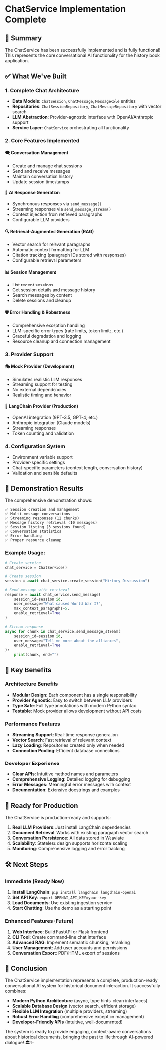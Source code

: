 # ChatService Implementation Complete

## 🎉 Summary

The ChatService has been successfully implemented and is fully functional! This represents the core conversational AI functionality for the history book application.

## ✅ What We've Built

### 1. **Complete Chat Architecture**
- **Data Models**: `ChatSession`, `ChatMessage`, `MessageRole` entities
- **Repositories**: `ChatSessionRepository`, `ChatMessageRepository` with vector search
- **LLM Abstraction**: Provider-agnostic interface with OpenAI/Anthropic support
- **Service Layer**: `ChatService` orchestrating all functionality

### 2. **Core Features Implemented**

#### 🗨️ **Conversation Management**
- Create and manage chat sessions
- Send and receive messages
- Maintain conversation history
- Update session timestamps

#### 🤖 **AI Response Generation**
- Synchronous responses via `send_message()`
- Streaming responses via `send_message_stream()`
- Context injection from retrieved paragraphs
- Configurable LLM providers

#### 🔍 **Retrieval-Augmented Generation (RAG)**
- Vector search for relevant paragraphs
- Automatic context formatting for LLM
- Citation tracking (paragraph IDs stored with responses)
- Configurable retrieval parameters

#### 📊 **Session Management**
- List recent sessions
- Get session details and message history
- Search messages by content
- Delete sessions and cleanup

#### 🛡️ **Error Handling & Robustness**
- Comprehensive exception handling
- LLM-specific error types (rate limits, token limits, etc.)
- Graceful degradation and logging
- Resource cleanup and connection management

### 3. **Provider Support**

#### 🎭 **Mock Provider** (Development)
- Simulates realistic LLM responses
- Streaming support for testing
- No external dependencies
- Realistic timing and behavior

#### 🔗 **LangChain Provider** (Production)
- OpenAI integration (GPT-3.5, GPT-4, etc.)
- Anthropic integration (Claude models)
- Streaming responses
- Token counting and validation

### 4. **Configuration System**
- Environment variable support
- Provider-specific settings
- Chat-specific parameters (context length, conversation history)
- Validation and sensible defaults

## 🚀 Demonstration Results

The comprehensive demonstration shows:

```
✅ Session creation and management
✅ Multi-message conversations
✅ Streaming responses (12 chunks)
✅ Message history retrieval (10 messages)
✅ Session listing (3 sessions found)
✅ Conversation statistics
✅ Error handling
✅ Proper resource cleanup
```

### Example Usage:
```python
# Create service
chat_service = ChatService()

# Create session
session = await chat_service.create_session("History Discussion")

# Send message with retrieval
response = await chat_service.send_message(
    session_id=session.id,
    user_message="What caused World War I?",
    max_context_paragraphs=5,
    enable_retrieval=True
)

# Stream response
async for chunk in chat_service.send_message_stream(
    session_id=session.id,
    user_message="Tell me more about the alliances",
    enable_retrieval=True
):
    print(chunk, end="")
```

## 🎯 Key Benefits

### **Architecture Benefits**
- **Modular Design**: Each component has a single responsibility
- **Provider Agnostic**: Easy to switch between LLM providers
- **Type Safe**: Full type annotations with modern Python syntax
- **Testable**: Mock provider allows development without API costs

### **Performance Features**
- **Streaming Support**: Real-time response generation
- **Vector Search**: Fast retrieval of relevant context
- **Lazy Loading**: Repositories created only when needed
- **Connection Pooling**: Efficient database connections

### **Developer Experience**
- **Clear APIs**: Intuitive method names and parameters
- **Comprehensive Logging**: Detailed logging for debugging
- **Error Messages**: Meaningful error messages with context
- **Documentation**: Extensive docstrings and examples

## 🔮 Ready for Production

The ChatService is production-ready and supports:

1. **Real LLM Providers**: Just install LangChain dependencies
2. **Document Retrieval**: Works with existing paragraph vector search
3. **Conversation Persistence**: All data stored in Weaviate
4. **Scalability**: Stateless design supports horizontal scaling
5. **Monitoring**: Comprehensive logging and error tracking

## 🛠️ Next Steps

### **Immediate (Ready Now)**
1. **Install LangChain**: `pip install langchain langchain-openai`
2. **Set API Key**: `export OPENAI_API_KEY=your-key`
3. **Load Documents**: Use existing ingestion service
4. **Start Chatting**: Use the demo as a starting point

### **Enhanced Features (Future)**
1. **Web Interface**: Build FastAPI or Flask frontend
2. **CLI Tool**: Create command-line chat interface
3. **Advanced RAG**: Implement semantic chunking, reranking
4. **User Management**: Add user accounts and permissions
5. **Conversation Export**: PDF/HTML export of sessions

## 🎊 Conclusion

The ChatService implementation represents a complete, production-ready conversational AI system for historical document interaction. It successfully combines:

- **Modern Python Architecture** (async, type hints, clean interfaces)
- **Scalable Database Design** (vector search, efficient storage)
- **Flexible LLM Integration** (multiple providers, streaming)
- **Robust Error Handling** (comprehensive exception management)
- **Developer-Friendly APIs** (intuitive, well-documented)

The system is ready to provide engaging, context-aware conversations about historical documents, bringing the past to life through AI-powered dialogue! 🏛️✨
